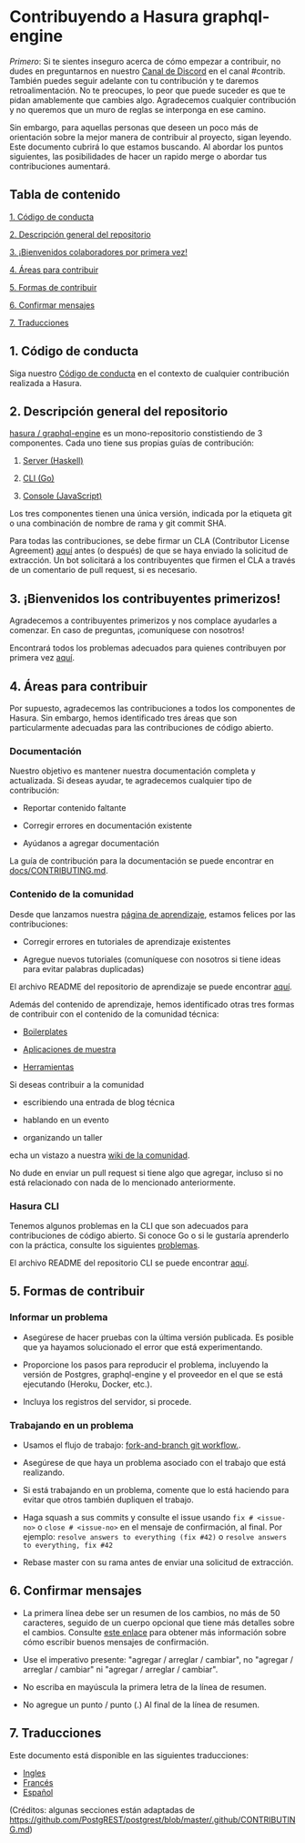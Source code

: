 # Contribuyendo a Hasura graphql-engine

_Primero_: Si te sientes inseguro acerca de cómo empezar a contribuir, no dudes en preguntarnos en nuestro [Canal de Discord](https://discordapp.com/invite/hasura) en el canal #contrib. También puedes seguir adelante con tu contribución y te daremos retroalimentación. No te preocupes, lo peor que puede suceder es que te pidan amablemente que cambies algo. Agradecemos cualquier contribución y no queremos que un muro de reglas se interponga en ese camino.

Sin embargo, para aquellas personas que deseen un poco más de orientación sobre la mejor manera de contribuir al proyecto, sigan leyendo. Este documento cubrirá lo que estamos buscando. Al abordar los puntos siguientes, las posibilidades de hacer un rapido merge o abordar tus contribuciones aumentará.

## Tabla de contenido

[1. Código de conducta](#code-of-conduct)

[2. Descripción general del repositorio](#overview)

[3. ¡Bienvenidos colaboradores por primera vez! ](#first-timers)

[4. Áreas para contribuir](#areas)

[5. Formas de contribuir](#ways)

[6. Confirmar mensajes](#commit-messages)

[7. Traducciones](#translations)

<a name="code-of-conduct"> </a>

## 1. Código de conducta

Siga nuestro [Código de conducta](code-of-conduct.md) en el contexto de cualquier contribución realizada a Hasura.

<a name="overview"> </a>

## 2. Descripción general del repositorio

[hasura / graphql-engine](https://github.com/hasura/graphql-engine) es un mono-repositorio constistiendo de 3 componentes. Cada uno tiene sus propias guías de contribución:

1. [Server (Haskell)](server/CONTRIBUTING.md)

2. [CLI (Go)](cli/CONTRIBUTING.md)

3. [Console (JavaScript)](console/README.md#contributing-to-hasura-console)

Los tres componentes tienen una única versión, indicada por la etiqueta git o una combinación de nombre de rama y git commit SHA.

Para todas las contribuciones, se debe firmar un CLA (Contributor License Agreement) [aquí](https://cla-assistant.io/hasura/graphql-engine) antes (o después) de que se haya enviado la solicitud de extracción. Un bot solicitará a los contribuyentes que firmen el CLA a través de un comentario de pull request, si es necesario.

<a name="first-timers"> </a>

## 3. ¡Bienvenidos los contribuyentes primerizos!

Agradecemos a contribuyentes primerizos y nos complace ayudarles a comenzar. En caso de preguntas, ¡comuníquese con nosotros!

Encontrará todos los problemas adecuados para quienes contribuyen por primera vez [aquí](https://github.com/hasura/graphql-engine/issues?q=is%3Aopen+is%3Aissue+label%3A%22good+first+issue%22).

<a name="areas"> </a>

## 4. Áreas para contribuir

Por supuesto, agradecemos las contribuciones a todos los componentes de Hasura. Sin embargo, hemos identificado tres áreas que son particularmente adecuadas para las contribuciones de código abierto.

### Documentación

Nuestro objetivo es mantener nuestra documentación completa y actualizada. Si deseas ayudar, te agradecemos cualquier tipo de contribución:

- Reportar contenido faltante

- Corregir errores en documentación existente

- Ayúdanos a agregar documentación

La guía de contribución para la documentación se puede encontrar en [docs/CONTRIBUTING.md](docs/CONTRIBUTING.md).

### Contenido de la comunidad

Desde que lanzamos nuestra [página de aprendizaje](https://hasura.io/learn/), estamos felices por las contribuciones:

- Corregir errores en tutoriales de aprendizaje existentes

- Agregue nuevos tutoriales (comuníquese con nosotros si tiene ideas para evitar palabras duplicadas)

El archivo README del repositorio de aprendizaje se puede encontrar [aquí](https://github.com/hasura/learn-graphql).

Además del contenido de aprendizaje, hemos identificado otras tres formas de contribuir con el contenido de la comunidad técnica:

- [Boilerplates](https://github.com/hasura/graphql-engine/tree/master/community/boilerplates)

- [Aplicaciones de muestra](https://github.com/hasura/graphql-engine/tree/master/community/sample-apps)

- [Herramientas](community/tools)

Si deseas contribuir a la comunidad

- escribiendo una entrada de blog técnica

- hablando en un evento

- organizando un taller

echa un vistazo a nuestra [wiki de la comunidad](https://github.com/hasura/graphql-engine/wiki/Community-Wiki).

No dude en enviar un pull request si tiene algo que agregar, incluso si no está relacionado con nada de lo mencionado anteriormente.

### Hasura CLI

Tenemos algunos problemas en la CLI que son adecuados para contribuciones de código abierto. Si conoce Go o si le gustaría aprenderlo con la práctica, consulte los siguientes [problemas](https://github.com/hasura/graphql-engine/issues?q=is%3Aopen+is%3Aissue+label%3Ac%2Fcli+label%3A%22help+wanted%22).

El archivo README del repositorio CLI se puede encontrar [aquí](https://github.com/hasura/graphql-engine/tree/master/cli).

<a name="ways"> </a>

## 5. Formas de contribuir

### Informar un problema

- Asegúrese de hacer pruebas con la última versión publicada. Es posible que ya hayamos solucionado el error que está experimentando.

- Proporcione los pasos para reproducir el problema, incluyendo la versión de Postgres,
  graphql-engine y el proveedor en el que se está ejecutando (Heroku, Docker, etc.).

- Incluya los registros del servidor, si procede.

### Trabajando en un problema

- Usamos el flujo de trabajo: [fork-and-branch git workflow.](https://blog.scottlowe.org/2015/01/27/using-fork-branch-git-workflow/).

- Asegúrese de que haya un problema asociado con el trabajo que está realizando.

- Si está trabajando en un problema, comente que lo está haciendo para evitar que otros también dupliquen el trabajo.

- Haga squash a sus commits y consulte el issue usando `fix # <issue-no>` o `close # <issue-no>` en el mensaje de confirmación, al final.
  Por ejemplo: `resolve answers to everything (fix #42)` o `resolve answers to everything, fix #42`

- Rebase master con su rama antes de enviar una solicitud de extracción.

<a name="commit-messages"> </a>

## 6. Confirmar mensajes

- La primera línea debe ser un resumen de los cambios, no más de 50
  caracteres, seguido de un cuerpo opcional que tiene más detalles sobre el
  cambios. Consulte [este enlace](https://github.com/erlang/otp/wiki/writing-good-commit-messages)
  para obtener más información sobre cómo escribir buenos mensajes de confirmación.

- Use el imperativo presente: "agregar / arreglar / cambiar", no "agregar / arreglar / cambiar" ni "agregar / arreglar / cambiar".

- No escriba en mayúscula la primera letra de la línea de resumen.

- No agregue un punto / punto (.) Al final de la línea de resumen.

<a name="translations"> </a>

## 7. Traducciones

Este documento está disponible en las siguientes traducciones:

- [Ingles](../CONTRIBUTING.md)
- [Francés](./CONTRIBUTING.french.md)
- [Español](./CONTRIBUTING.mx_spanish.md)

(Créditos: algunas secciones están adaptadas de https://github.com/PostgREST/postgrest/blob/master/.github/CONTRIBUTING.md)
